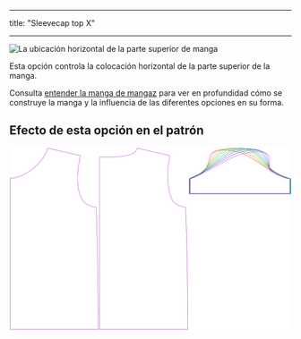 - - -
title: "Sleevecap top X"
- - -

![La ubicación horizontal de la parte superior de manga](./sleevecaptopfactorx.svg)

Esta opción controla la colocación horizontal de la parte superior de la manga.

<Tip>

Consulta [entender la manga de mangaz](/docs/patterns/brian/options#understanding-the-sleevecap) para ver
en profundidad cómo se construye la manga y la influencia de las diferentes opciones en su forma.

</Tip>

## Efecto de esta opción en el patrón

![Esta imagen muestra el efecto de esta opción superponiendo varias variantes que tienen un valor diferente para esta opción](teagan_sleevecaptopfactorx_sample.svg "Effect of this option on the pattern")
